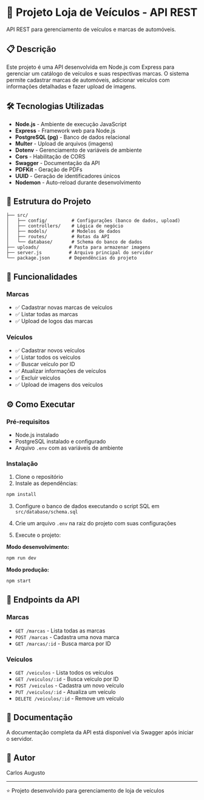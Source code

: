 # 🚗 Projeto Loja de Veículos - API REST

API REST para gerenciamento de veículos e marcas de automóveis.

## 📋 Descrição

Este projeto é uma API desenvolvida em Node.js com Express para gerenciar um catálogo de veículos e suas respectivas marcas. O sistema permite cadastrar marcas de automóveis, adicionar veículos com informações detalhadas e fazer upload de imagens.

## 🛠️ Tecnologias Utilizadas

- **Node.js** - Ambiente de execução JavaScript
- **Express** - Framework web para Node.js
- **PostgreSQL (pg)** - Banco de dados relacional
- **Multer** - Upload de arquivos (imagens)
- **Dotenv** - Gerenciamento de variáveis de ambiente
- **Cors** - Habilitação de CORS
- **Swagger** - Documentação da API
- **PDFKit** - Geração de PDFs
- **UUID** - Geração de identificadores únicos
- **Nodemon** - Auto-reload durante desenvolvimento

## 📁 Estrutura do Projeto

```
├── src/
│   ├── config/         # Configurações (banco de dados, upload)
│   ├── controllers/    # Lógica de negócio
│   ├── models/         # Modelos de dados
│   ├── routes/         # Rotas da API
│   └── database/       # Schema do banco de dados
├── uploads/           # Pasta para armazenar imagens
├── server.js          # Arquivo principal do servidor
└── package.json       # Dependências do projeto
```

## 🚀 Funcionalidades

### Marcas
- ✅ Cadastrar novas marcas de veículos
- ✅ Listar todas as marcas
- ✅ Upload de logos das marcas

### Veículos
- ✅ Cadastrar novos veículos
- ✅ Listar todos os veículos
- ✅ Buscar veículo por ID
- ✅ Atualizar informações de veículos
- ✅ Excluir veículos
- ✅ Upload de imagens dos veículos

## ⚙️ Como Executar

### Pré-requisitos
- Node.js instalado
- PostgreSQL instalado e configurado
- Arquivo `.env` com as variáveis de ambiente

### Instalação

1. Clone o repositório
2. Instale as dependências:
```bash
npm install
```

3. Configure o banco de dados executando o script SQL em `src/database/schema.sql`

4. Crie um arquivo `.env` na raiz do projeto com suas configurações

5. Execute o projeto:

**Modo desenvolvimento:**
```bash
npm run dev
```

**Modo produção:**
```bash
npm start
```

## 📝 Endpoints da API

### Marcas
- `GET /marcas` - Lista todas as marcas
- `POST /marcas` - Cadastra uma nova marca
- `GET /marcas/:id` - Busca marca por ID

### Veículos
- `GET /veiculos` - Lista todos os veículos
- `GET /veiculos/:id` - Busca veículo por ID
- `POST /veiculos` - Cadastra um novo veículo
- `PUT /veiculos/:id` - Atualiza um veículo
- `DELETE /veiculos/:id` - Remove um veículo

## 📄 Documentação

A documentação completa da API está disponível via Swagger após iniciar o servidor.

## 👤 Autor

Carlos Augusto

---

⭐ Projeto desenvolvido para gerenciamento de loja de veículos
